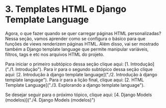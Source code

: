 # 3. Templates HTML e Django Template Language

Agora, o que fazer quando se quer carregar páginas HTML personalizadas? Nessa seção, vamos aprender como se configura o básico para que funções de views renderizem páginas HTML. Além disso, vai ser mostrado também a Django template language que permite manipular variáveis, filtros, tags e etc nos arquivos HTML do projeto.

Para iniciar o primeiro subtópico dessa seção clique aqui: [1. Introdução]("./1. Introdução"). Para ir para o segundo subtópico dessa seção clique aqui: [2. Introdução à django template language]("./2. Introdução à django template language"). Para ir para a lição final, clique aqui: [2. HTML Template Language]("./3. Explorando a django template language").

Se desejar seguir para o próximo tópico, clique aqui: [4. Django Models (modelos)]("./4. Django Models (modelos)")